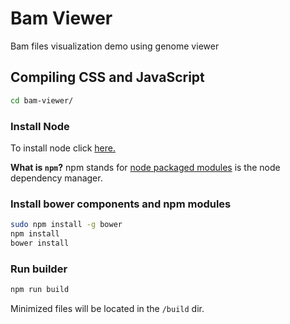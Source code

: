 Bam Viewer
===========
Bam files visualization demo using genome viewer

## Compiling CSS and JavaScript

```bash
cd bam-viewer/
```

### Install Node
To install node click [here.](https://nodejs.org/en/download/package-manager/)

**What is `npm`?** npm stands for [node packaged modules](http://npmjs.org/) is the node dependency manager.

### Install bower components and npm modules

```bash
sudo npm install -g bower
npm install
bower install
```

### Run builder
```bash
npm run build
```
Minimized files will be located in the `/build` dir.
